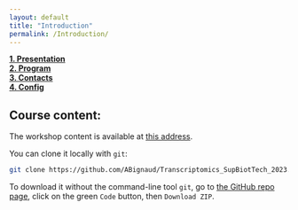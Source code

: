 ```yaml
---
layout: default
title: "Introduction"
permalink: /Introduction/
---
```


[**1. Presentation**](/Introduction/Presentation)  
[**2. Program**](/Introduction/Program)  
[**3. Contacts**](/Introduction/Contacts)  
[**4. Config**](/Introduction/Config)  

## Course content: 

The workshop content is available at [this address](https://github.com/ABignaud/Transcriptomics_SupBioTech_2023). 

You can clone it locally with `git`: 

```sh
git clone https://github.com/ABignaud/Transcriptomics_SupBiotTech_2023.git
```

To download it without the command-line tool `git`, go to 
[the GitHub repo page](https://github.com/ABignaud/Transcriptomics_SupBioTech_2023), click on the 
green `Code` button, then `Download ZIP`. 


